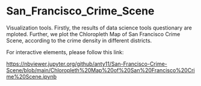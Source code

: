 # San_Francisco_Crime_Scene

Visualization tools. Firstly, the results of data science tools questionary are mploted. Further, we plot the 
Chloropleth Map of San Francisco Crime Scene, according to the crime density in different districts.


For interactive elements, please follow this link:

https://nbviewer.jupyter.org/github/anty11/San-Francisco-Crime-Scene/blob/main/Chloropleth%20Map%20of%20San%20Francisco%20Crime%20Scene.ipynb
